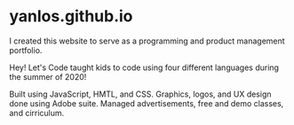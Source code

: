 # yanlos.github.io

I created this website to serve as a programming and product management portfolio. 

Hey! Let's Code taught kids to code using four different languages during the summer of 2020!

Built using JavaScript, HMTL, and CSS. 
Graphics, logos, and UX design done using Adobe suite. 
Managed advertisements, free and demo classes, and cirriculum.




